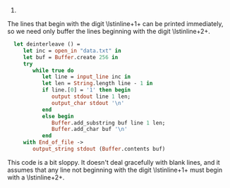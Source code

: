 1.
  The lines that begin with the digit \lstinline+1+ can be
  printed immediately, so we need only buffer the lines beginning with
  the digit \lstinline+2+.
  
```ocaml
  let deinterleave () =
     let inc = open_in "data.txt" in
     let buf = Buffer.create 256 in
     try
        while true do
           let line = input_line inc in
           let len = String.length line - 1 in
           if line.[0] = '1' then begin
              output stdout line 1 len;
              output_char stdout '\n'
           end
           else begin
              Buffer.add_substring buf line 1 len;
              Buffer.add_char buf '\n'
           end
     with End_of_file ->
        output_string stdout (Buffer.contents buf)
```
  This code is a bit sloppy.  It doesn't deal gracefully with blank
  lines, and it assumes that any line not beginning with the
  digit \lstinline+1+ must begin with a \lstinline+2+.

